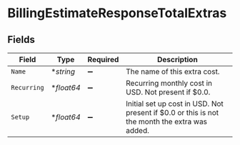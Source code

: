 # BillingEstimateResponseTotalExtras


## Fields

| Field                                                                                         | Type                                                                                          | Required                                                                                      | Description                                                                                   |
| --------------------------------------------------------------------------------------------- | --------------------------------------------------------------------------------------------- | --------------------------------------------------------------------------------------------- | --------------------------------------------------------------------------------------------- |
| `Name`                                                                                        | **string*                                                                                     | :heavy_minus_sign:                                                                            | The name of this extra cost.                                                                  |
| `Recurring`                                                                                   | **float64*                                                                                    | :heavy_minus_sign:                                                                            | Recurring monthly cost in USD. Not present if $0.0.                                           |
| `Setup`                                                                                       | **float64*                                                                                    | :heavy_minus_sign:                                                                            | Initial set up cost in USD. Not present if $0.0 or this is not the month the extra was added. |